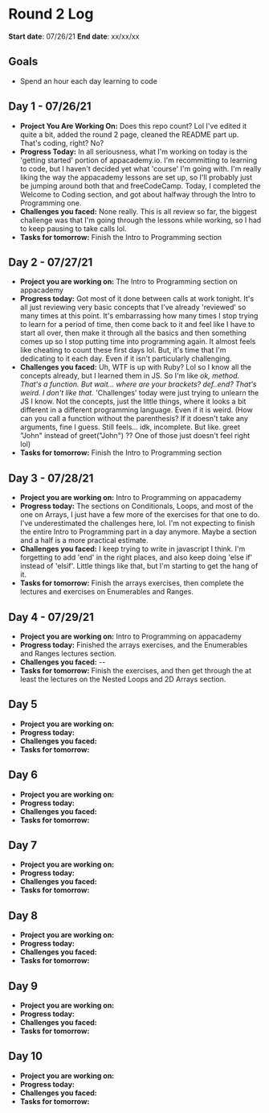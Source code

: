 # Round 2 Log

**Start date**: 07/26/21
**End date**: xx/xx/xx

## Goals

-   Spend an hour each day learning to code

## Day 1 - 07/26/21

-   **Project You Are Working On:** Does this repo count? Lol I've edited it quite a bit, added the round 2 page, cleaned the README part up. That's coding, right? No?
-   **Progress Today:** In all seriousness, what I'm working on today is the 'getting started' portion of appacademy.io. I'm recommitting to learning to code, but I haven't decided yet what 'course' I'm going with. I'm really liking the way the appacademy lessons are set up, so I'll probably just be jumping around both that and freeCodeCamp. Today, I completed the Welcome to Coding section, and got about halfway through the Intro to Programming one.
-   **Challenges you faced:** None really. This is all review so far, the biggest challenge was that I'm going through the lessons while working, so I had to keep pausing to take calls lol.
-   **Tasks for tomorrow:** Finish the Intro to Programming section

## Day 2 - 07/27/21

-   **Project you are working on:** The Intro to Programming section on appacademy
-   **Progress today:** Got most of it done between calls at work tonight. It's all just reviewing very basic concepts that I've already 'reviewed' so many times at this point. It's embarrassing how many times I stop trying to learn for a period of time, then come back to it and feel like I have to start all over, then make it through all the basics and then something comes up so I stop putting time into programming again. It almost feels like cheating to count these first days lol. But, it's time that I'm dedicating to it each day. Even if it isn't particularly challenging.
-   **Challenges you faced:** Uh, WTF is up with Ruby? Lol so I know all the concepts already, but I learned them in JS. So I'm like *ok, method. That's a function. But wait... where are your brackets? def..end? That's weird. I don't like that.* 'Challenges' today were just trying to unlearn the JS I know. Not the concepts, just the little things, where it looks a bit different in a different programming language. Even if it is weird. (How can you call a function without the parenthesis? If it doesn't take any arguments, fine I guess. Still feels... idk, incomplete. But like. greet "John" instead of greet("John") ?? One of those just doesn't feel right lol)
-   **Tasks for tomorrow:** Finish the Intro to Programming section

## Day 3 - 07/28/21

-   **Project you are working on:** Intro to Programming on appacademy
-   **Progress today:** The sections on Conditionals, Loops, and most of the one on Arrays, I just have a few more of the exercises for that one to do. I've underestimated the challenges here, lol. I'm not expecting to finish the entire Intro to Programming part in a day anymore. Maybe a section and a half is a more practical estimate.
-   **Challenges you faced:** I keep trying to write in javascript I think. I'm forgetting to add 'end' in the right places, and also keep doing 'else if' instead of 'elsif'. Little things like that, but I'm starting to get the hang of it.
-   **Tasks for tomorrow:** Finish the arrays exercises, then complete the lectures and exercises on Enumerables and Ranges.

## Day 4 - 07/29/21

-   **Project you are working on:** Intro to Programming on appacademy
-   **Progress today:** Finished the arrays exercises, and the Enumerables and Ranges lectures section.
-   **Challenges you faced:** --
-   **Tasks for tomorrow:** Finish the exercises, and then get through the at least the lectures on the Nested Loops and 2D Arrays section.

## Day 5

-   **Project you are working on:**
-   **Progress today:**
-   **Challenges you faced:**
-   **Tasks for tomorrow:**

## Day 6

-   **Project you are working on:**
-   **Progress today:**
-   **Challenges you faced:**
-   **Tasks for tomorrow:**

## Day 7

-   **Project you are working on:**
-   **Progress today:**
-   **Challenges you faced:**
-   **Tasks for tomorrow:**

## Day 8

-   **Project you are working on:**
-   **Progress today:**
-   **Challenges you faced:**
-   **Tasks for tomorrow:**

## Day 9

-   **Project you are working on:**
-   **Progress today:**
-   **Challenges you faced:**
-   **Tasks for tomorrow:**

## Day 10

-   **Project you are working on:**
-   **Progress today:**
-   **Challenges you faced:**
-   **Tasks for tomorrow:**
